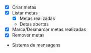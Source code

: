 - [x] Criar metas 
- [x] Listar metas
  - [x] Metas realizadas
  - Detas abertas
- [x] Marca/Desmarcar metas realizadas
- [x] Remover metas
- Sistema de mensagens   